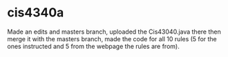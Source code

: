 # cis4340a
Made an edits and masters branch, uploaded the Cis43040.java there then merge it with the masters branch, made the code for all 10 rules (5 for the ones instructed and 5 from the webpage the rules are from).
